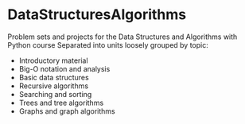 # DataStructuresAlgorithms
Problem sets and projects for the Data Structures and Algorithms with Python course 
Separated into units loosely grouped by topic:
- Introductory material
- Big-O notation and analysis
- Basic data structures
- Recursive algorithms
- Searching and sorting
- Trees and tree algorithms
- Graphs and graph algorithms
